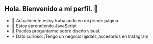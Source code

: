 ## Hola. Bienvenido a mi perfil. 👋

- 🔭 Actualmente estoy trabajando en mi primer página.
- 🌱 Estoy aprendiendo JavaScript
- 💬 Puedes preguntarme sobre diseño visual.
- ⚡ Dato curioso: ¡Tengo un negocio! @dals_accesorios en Instagram
